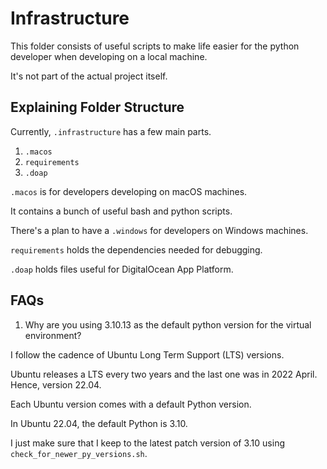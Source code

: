 # Infrastructure

This folder consists of useful scripts to make life easier for the python developer when developing on a local machine.

It's not part of the actual project itself.

## Explaining Folder Structure

Currently, `.infrastructure` has a few main parts.

1. `.macos`
2. `requirements`
3. `.doap`


``.macos`` is for developers developing on macOS machines.

It contains a bunch of useful bash and python scripts.

There's a plan to have a `.windows` for developers on Windows machines.

`requirements` holds the dependencies needed for debugging.

`.doap` holds files useful for DigitalOcean App Platform.

## FAQs

1. Why are you using 3.10.13 as the default python version for the virtual environment?

I follow the cadence of Ubuntu Long Term Support (LTS) versions.

Ubuntu releases a LTS every two years and the last one was in 2022 April. Hence, version 22.04.

Each Ubuntu version comes with a default Python version.

In Ubuntu 22.04, the default Python is 3.10.

I just make sure that I keep to the latest patch version of 3.10 using ``check_for_newer_py_versions.sh``.



